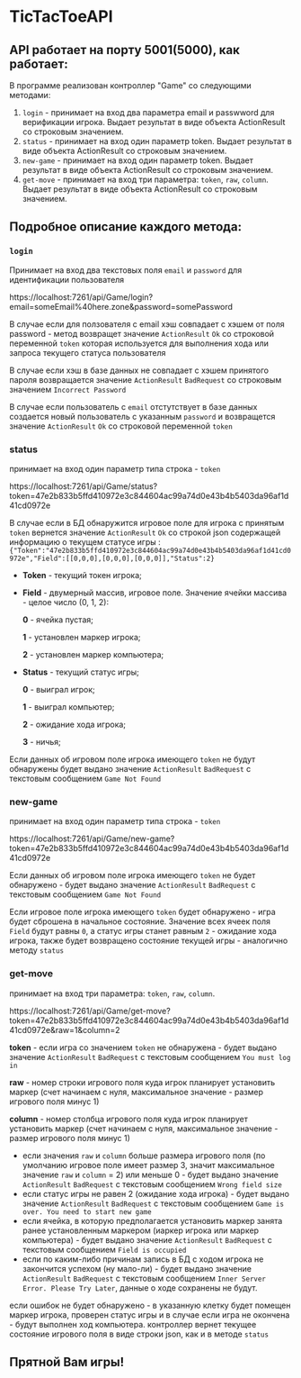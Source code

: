# TicTacToeAPI

## API работает на порту 5001(5000), как работает:

В программе реализован контроллер "Game" со следующими методами:
1. `login` - принимает на вход два параметра email и passwword для верификации игрока. Выдает результат в виде объекта ActionResult со строковым значением.
2. `status` - принимает на вход один параметр token. Выдает результат в виде объекта ActionResult со строковым значением.
3. `new-game` - принимает на вход один параметр token. Выдает результат в виде объекта ActionResult со строковым значением.
4. `get-move` - принимает на вход три параметра: `token`, `raw`, `column`. Выдает результат в виде объекта ActionResult со строковым значением.


## Подробное описание каждого метода:

### `login`

Принимает на вход два текстовых поля `email` и `password` для идентификации пользователя

https://localhost:7261/api/Game/login?email=someEmail%40here.zone&password=somePassword

В случае если для ползователя с email хэш совпадает с хэшем от поля password - метод возвращет значение `ActionResult` `Ok` со строковой переменной `token` которая используется для выполнения хода или запроса текущего статуса пользователя

В случае если хэш в базе данных не совпадает с хэшем принятого пароля возвращается значение `ActionResult` `BadRequest` со строковым значением `Incorrect Password`

В случае если пользователь с `email` отстутствует в базе данных создается новый пользователь с указанным `password` и возвращется значение `ActionResult` `Ok` со строковой переменной `token`

### status

принимает на вход один параметр типа строка - `token`

https://localhost:7261/api/Game/status?token=47e2b833b5ffd410972e3c844604ac99a74d0e43b4b5403da96af1d41cd0972e

В случае если в БД обнаружится игровое поле для игрока с принятым `token` вернется значение `ActionResult` `Ok` со строкой json содержащей информацию о текущем статусе игры : `{"Token":"47e2b833b5ffd410972e3c844604ac99a74d0e43b4b5403da96af1d41cd0972e","Field":[[0,0,0],[0,0,0],[0,0,0]],"Status":2}`

* **Token** - текущий токен игрока;
* **Field** - двумерный массив, игровое поле. Значение ячейки массива - целое число (0, 1, 2):
    
    **0** - ячейка пустая;

    **1** - установлен маркер игрока;

    **2** - установлен маркер компьютера;

* **Status** - текущий статус игры;

    **0** - выиграл игрок;

    **1** - выиграл компьютер;

    **2** - ожидание хода игрока;
    
    **3** - ничья;

Если данных об игровом поле игрока имеющего `token` не будут обнаружены будет выдано значение `ActionResult` `BadRequest` с текстовым сообщением `Game Not Found`

### new-game

принимает на вход один параметр типа строка - `token`

https://localhost:7261/api/Game/new-game?token=47e2b833b5ffd410972e3c844604ac99a74d0e43b4b5403da96af1d41cd0972e

Если данных об игровом поле игрока имеющего `token` не будет обнаружено - будет выдано значение `ActionResult` `BadRequest` с текстовым сообщением `Game Not Found`

Если игровое поле игрока имеющего `token` будет обнаружено - игра будет сброшена в начальное состояние. Значение всех ячеек поля `Field` будут равны `0`, а статус игры станет равным `2` - ожидание хода игрока, также будет возвращено состояние текущей игры - аналогично методу `status`

### get-move

принимает на вход три параметра: `token`, `raw`, `column`.

https://localhost:7261/api/Game/get-move?token=47e2b833b5ffd410972e3c844604ac99a74d0e43b4b5403da96af1d41cd0972e&raw=1&column=2

**token** - если игра со значением `token` не обнаружена - будет выдано значение `ActionResult` `BadRequest` с текстовым сообщением `You must log in`

**raw** - номер строки игрового поля куда игрок планирует установить маркер (счет начинаем с нуля, максимальное значение - размер игрового поля минус 1)

**column** - номер столбца игрового поля куда игрок планирует установить маркер (счет начинаем с нуля, максимальное значение - размер игрового поля минус 1)

* если значения `raw` и `column` больше размера игрового поля (по умолчанию игровое поле имеет размер 3, значит максимальное значение `raw` и `column` = 2) или меньше 0 - будет выдано значение `ActionResult` `BadRequest` с текстовым сообщением `Wrong field size`
* если статус игры не равен 2 (ожидание хода игрока) - будет выдано значение `ActionResult` `BadRequest` с текстовым сообщением `Game is over. You need to start new game`
* если ячейка, в которую предполагается установить маркер занята ранее установленным маркером (иаркер игрока или маркер компьютера) - будет выдано значение `ActionResult` `BadRequest` с текстовым сообщением `Field is occupied`
* если по каким-либо причинам запись в БД с ходом игрока не закончится успехом (ну мало-ли) - будет выдано значение `ActionResult` `BadRequest` с текстовым сообщением `Inner Server Error. Please Try Later`, данные о ходе сохранены не будут.

если ошибок не будет обнаружено - в указанную клетку будет помещен маркер игрока, проверен статус игры и в случае если игра не окончена - будут выполнен ход компьютера. контроллер вернет текущее состояние игрового поля в виде строки json, как и в методе `status`

## Прятной Вам игры!
